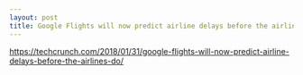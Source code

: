 ```yaml
---
layout: post
title: Google Flights will now predict airline delays before the airlines do
---
```

https://techcrunch.com/2018/01/31/google-flights-will-now-predict-airline-delays-before-the-airlines-do/